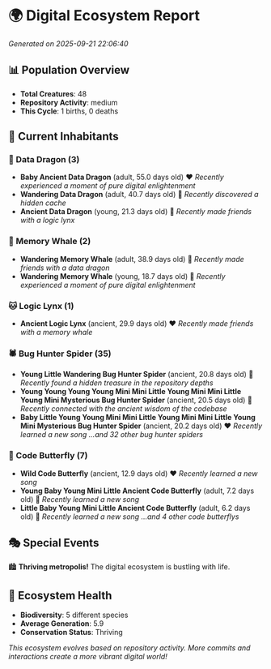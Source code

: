 # 🌍 Digital Ecosystem Report
*Generated on 2025-09-21 22:06:40*

## 📊 Population Overview
- **Total Creatures**: 48
- **Repository Activity**: medium
- **This Cycle**: 1 births, 0 deaths

## 👥 Current Inhabitants

### 🐉 Data Dragon (3)
- **Baby Ancient Data Dragon** (adult, 55.0 days old) ❤️
  *Recently experienced a moment of pure digital enlightenment*
- **Wandering Data Dragon** (adult, 40.7 days old) 💛
  *Recently discovered a hidden cache*
- **Ancient Data Dragon** (young, 21.3 days old) 💛
  *Recently made friends with a logic lynx*

### 🐋 Memory Whale (2)
- **Wandering Memory Whale** (adult, 38.9 days old) 💛
  *Recently made friends with a data dragon*
- **Wandering Memory Whale** (young, 18.7 days old) 💚
  *Recently experienced a moment of pure digital enlightenment*

### 🐱 Logic Lynx (1)
- **Ancient Logic Lynx** (ancient, 29.9 days old) ❤️
  *Recently made friends with a memory whale*

### 🕷️ Bug Hunter Spider (35)
- **Young Little Wandering Bug Hunter Spider** (ancient, 20.8 days old) 💛
  *Recently found a hidden treasure in the repository depths*
- **Young Young Young Young Mini Mini Little Young Mini Mini Little Young Mini Mysterious Bug Hunter Spider** (ancient, 20.5 days old) 💛
  *Recently connected with the ancient wisdom of the codebase*
- **Baby Little Young Young Mini Mini Little Young Mini Mini Little Young Mini Mysterious Bug Hunter Spider** (ancient, 20.2 days old) ❤️
  *Recently learned a new song*
  *...and 32 other bug hunter spiders*

### 🦋 Code Butterfly (7)
- **Wild Code Butterfly** (ancient, 12.9 days old) ❤️
  *Recently learned a new song*
- **Young Baby Young Mini Little Ancient Code Butterfly** (adult, 7.2 days old) 💚
  *Recently learned a new song*
- **Little Baby Young Mini Little Ancient Code Butterfly** (adult, 6.2 days old) 💚
  *Recently learned a new song*
  *...and 4 other code butterflys*

## 🎭 Special Events

🏙️ **Thriving metropolis!** The digital ecosystem is bustling with life.

## 🔬 Ecosystem Health
- **Biodiversity**: 5 different species
- **Average Generation**: 5.9
- **Conservation Status**: Thriving

*This ecosystem evolves based on repository activity. More commits and interactions create a more vibrant digital world!*